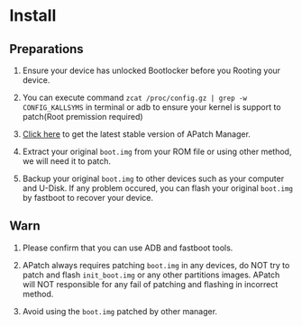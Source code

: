 # Install

## Preparations

1. Ensure your device has unlocked Bootlocker before you Rooting your device.

2. You can execute command `zcat /proc/config.gz | grep -w CONFIG_KALLSYMS` in terminal or adb to ensure your kernel is support to patch(Root premission required)

3. [Click here](https://github.com/bmax121/APatch/releases) to get the latest stable version of APatch Manager.

4. Extract your original `boot.img` from your ROM file or using other method, we will need it to patch.

5. Backup your original `boot.img` to other devices such as your computer and U-Disk. If any problem occured, you can flash your original `boot.img` by fastboot to recover your device.

## Warn

1. Please confirm that you can use ADB and fastboot tools.

2. APatch always requires patching `boot.img` in any devices, do NOT try to patch and flash `init_boot.img` or any other partitions images. APatch will NOT responsible for any fail of patching and flashing in incorrect method.

3. Avoid using the `boot.img` patched by other manager.
